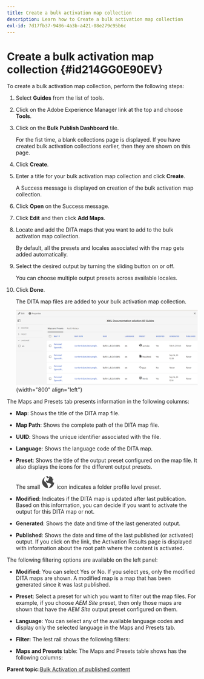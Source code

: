 ```yaml
---
title: Create a bulk activation map collection
description: Learn how to Create a bulk activation map collection
exl-id: 7d17fb37-9486-4a3b-a421-08e279c95b6c
---
```

# Create a bulk activation map collection {#id214GG0E90EV}

To create a bulk activation map collection, perform the following steps:

1.  Select **Guides** from the list of tools.

1.  Click on the Adobe Experience Manager link at the top and choose **Tools**.

1.  Click on the **Bulk Publish Dashboard** tile.

    For the fist time, a blank collections page is displayed. If you have created bulk activation collections earlier, then they are shown on this page.

1.  Click **Create**.

1.  Enter a title for your bulk activation map collection and click **Create**.

    A Success message is displayed on creation of the bulk activation map collection.

1.  Click **Open** on the Success message.

1.  Click **Edit** and then click **Add Maps**.

1.  Locate and add the DITA maps that you want to add to the bulk activation map collection.

    By default, all the presets and locales associated with the map gets added automatically.

1.  Select the desired output by turning the sliding button on or off.

     You can choose multiple output presets across available locales.

1. Click **Done**.

    The DITA map files are added to your bulk activation map collection.

    ![](images/bulk-activation-collection-created.png){width="800" align="left"}


The Maps and Presets tab presents information in the following columns:

-   **Map**: Shows the title of the DITA map file.
-   **Map Path**: Shows the complete path of the DITA map file.

-   **UUID**: Shows the unique identifier associated with the file.

-   **Language**: Shows the language code of the DITA map.
-   **Preset**: Shows the title of the output preset configured on the map file. It also displays the icons for the different output presets. 

    The small ![](images/global-preset-icon.svg) icon indicates a folder profile level preset.
-   **Modified**: Indicates if the DITA map is updated after last publication. Based on this information, you can decide if you want to activate the output for this DITA map or not.
-   **Generated**: Shows the date and time of the last generated output.
-   **Published**: Shows the date and time of the last published \(or activated\) output. If you click on the link, the Activation Results page is displayed with information about the root path where the content is activated.


The following filtering options are available on the left panel:

-   **Modified**: You can select Yes or No. If you select yes, only the modified DITA maps are shown. A modified map is a map that has been generated since it was last published.
-   **Preset**: Select a preset for which you want to filter out the map files. For example, if you choose *AEM Site* preset, then only those maps are shown that have the *AEM Site* output preset configured on them.
-   **Language**: You can select any of the available language codes and display only the selected language in the Maps and Presets tab.

-   **Filter:** The lest rail shows the following filters:
-   **Maps and Presets** table: The Maps and Presets table shows has the following columns:

**Parent topic:**[Bulk Activation of published content](conf-bulk-activation.md)
